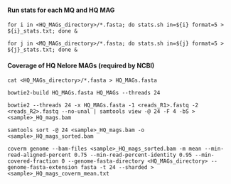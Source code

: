 #### Run stats for each MQ and HQ MAG ####

``for i in <HQ_MAGs_directory>/*.fasta; do stats.sh in=${i} format=5 > ${i}_stats.txt; done &`` 

``for j in <MQ_MAGs_directory>/*.fasta; do stats.sh in=${j} format=5 > ${j}_stats.txt; done &`` 

#### Coverage of HQ Nelore MAGs (required by NCBI) ####

``cat <HQ_MAGs_directory>/*.fasta > HQ_MAGs.fasta``

``bowtie2-build HQ_MAGs.fasta HQ_MAGs --threads 24``

``bowtie2 --threads 24 -x HQ_MAGs.fasta -1 <reads_R1>.fastq -2 <reads_R2>.fastq --no-unal | samtools view -@ 24 -F 4 -bS > <sample>_HQ_mags.bam``

``samtools sort -@ 24 <sample>_HQ_mags.bam -o <sample>_HQ_mags_sorted.bam``

``coverm genome --bam-files <sample>_HQ_mags_sorted.bam -m mean --min-read-aligned-percent 0.75 --min-read-percent-identity 0.95 --min-covered-fraction 0 --genome-fasta-directory <HQ_MAGs_directory> --genome-fasta-extension fasta -t 24 --sharded > <sample>_HQ_mags_coverm_mean.txt``
